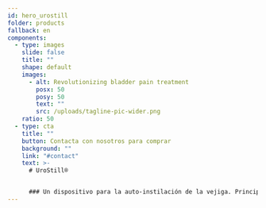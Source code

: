 ```yaml
---
id: hero_urostill
folder: products
fallback: en
components:
  - type: images
    slide: false
    title: ""
    shape: default
    images:
      - alt: Revolutionizing bladder pain treatment
        posx: 50
        posy: 50
        text: ""
        src: /uploads/tagline-pic-wider.png
    ratio: 50
  - type: cta
    title: ""
    button: Contacta con nosotros para comprar
    background: ""
    link: "#contact"
    text: >-
      # UroStill®


      ### Un dispositivo para la auto-instilación de la vejiga. Principalmente fue desarrollado para pacientes femeninas con cistitis intersticial/dolor de vejiga (CI/SDV). UroStill® también incluye UroDapter®
---
```

